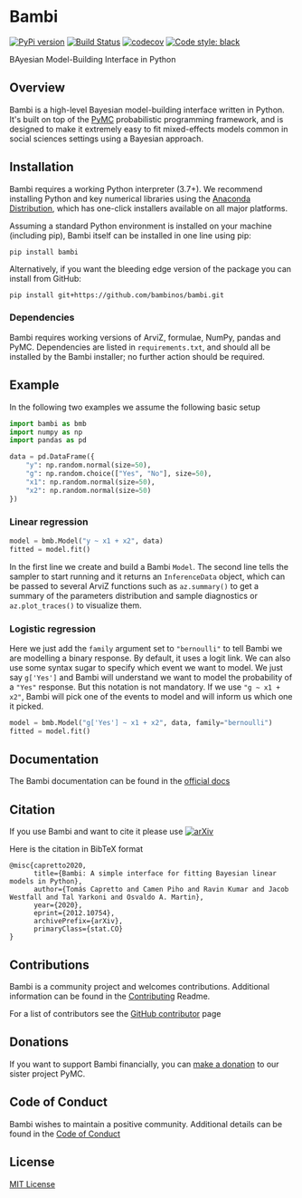 # Bambi

[![PyPi version](https://badge.fury.io/py/bambi.svg)](https://badge.fury.io/py/bambi)
[![Build Status](https://github.com/bambinos/bambi/actions/workflows/test.yml/badge.svg)](https://github.com/bambinos/bambi/actions/workflows/test.yml)
[![codecov](https://codecov.io/gh/bambinos/bambi/branch/master/graph/badge.svg?token=ZqH0KCLKAE)](https://codecov.io/gh/bambinos/bambi)
[![Code style: black](https://img.shields.io/badge/code%20style-black-000000.svg)](https://github.com/ambv/black)

BAyesian Model-Building Interface in Python

## Overview

Bambi is a high-level Bayesian model-building interface written in Python. It's built on top of the [PyMC](https://github.com/pymc-devs/pymc) probabilistic programming framework, and is designed to make it extremely easy to fit mixed-effects models common in social sciences settings using a Bayesian approach.

## Installation

Bambi requires a working Python interpreter (3.7+). We recommend installing Python and key numerical libraries using the [Anaconda Distribution](https://www.anaconda.com/products/individual#Downloads), which has one-click installers available on all major platforms.

Assuming a standard Python environment is installed on your machine (including pip), Bambi itself can be installed in one line using pip:

    pip install bambi

Alternatively, if you want the bleeding edge version of the package you can install from GitHub:

    pip install git+https://github.com/bambinos/bambi.git

### Dependencies

Bambi requires working versions of ArviZ, formulae, NumPy, pandas and PyMC. Dependencies are listed in `requirements.txt`, and should all be installed by the Bambi installer; no further action should be required.

## Example

In the following two examples we assume the following basic setup

```python
import bambi as bmb
import numpy as np
import pandas as pd

data = pd.DataFrame({
    "y": np.random.normal(size=50),
    "g": np.random.choice(["Yes", "No"], size=50),
    "x1": np.random.normal(size=50),
    "x2": np.random.normal(size=50)
})
```

### Linear regression

```python
model = bmb.Model("y ~ x1 + x2", data)
fitted = model.fit()
```

In the first line we create and build a Bambi `Model`. The second line tells the sampler to start
running and it returns an `InferenceData` object, which can be passed to several ArviZ functions
such as `az.summary()` to get a summary of the parameters distribution and sample diagnostics or
 `az.plot_traces()` to visualize them.


### Logistic regression

Here we just add the `family` argument set to `"bernoulli"` to tell Bambi we are modelling a binary
response. By default, it uses a logit link. We can also use some syntax sugar to specify which event
we want to model. We just say `g['Yes']` and Bambi will understand we want to model the probability
of a `"Yes"` response. But this notation is not mandatory. If we use `"g ~ x1 + x2"`, Bambi will
pick one of the events to model and will inform us which one it picked.


```python
model = bmb.Model("g['Yes'] ~ x1 + x2", data, family="bernoulli")
fitted = model.fit()
```

## Documentation

The Bambi documentation can be found in the [official docs](https://bambinos.github.io/bambi/index.html)

## Citation

If you use Bambi and want to cite it please use [![arXiv](https://img.shields.io/badge/arXiv-2012.10754-b31b1b.svg)](https://arxiv.org/abs/2012.10754)

Here is the citation in BibTeX format

```
@misc{capretto2020,
      title={Bambi: A simple interface for fitting Bayesian linear models in Python},
      author={Tomás Capretto and Camen Piho and Ravin Kumar and Jacob Westfall and Tal Yarkoni and Osvaldo A. Martin},
      year={2020},
      eprint={2012.10754},
      archivePrefix={arXiv},
      primaryClass={stat.CO}
}
```

## Contributions

Bambi is a community project and welcomes contributions. Additional information can be found in the [Contributing](https://github.com/bambinos/bambi/blob/master/CONTRIBUTING.md) Readme.

For a list of contributors see the [GitHub contributor](https://github.com/bambinos/bambi/graphs/contributors) page

## Donations

If you want to support Bambi financially, you can [make a donation](https://numfocus.org/donate-to-pymc3) to our sister project PyMC.

## Code of Conduct

Bambi wishes to maintain a positive community. Additional details can be found in the [Code of Conduct](https://github.com/bambinos/bambi/blob/master/CODE_OF_CONDUCT.md)

## License

[MIT License](https://github.com/bambinos/bambi/blob/master/LICENSE)
